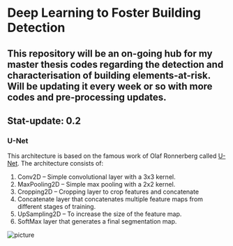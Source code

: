 # Deep Learning to Foster Building Detection 
## This repository will be an on-going hub for my master thesis codes regarding the detection and characterisation of building elements-at-risk. Will be updating it every week or so with more codes and pre-processing updates.
## Stat-update: 0.2

### U-Net 

This architecture is based on the famous work of Olaf Ronnerberg called [U-Net](https://arxiv.org/abs/1505.04597). The architecture consists of:

1. Conv2D – Simple convolutional layer with a 3x3 kernel. 
2. MaxPooling2D – Simple max pooling with a 2x2 kernel. 
3. Cropping2D – Cropping layer to crop features and concatenate 
4. Concatenate layer that concatenates multiple feature maps from different stages of training. 
5. UpSampling2D – To increase the size of the feature map. 
6. SoftMax layer that generates a final segmentation map. 

![picture](https://drive.google.com/uc?export=view&id=1XhUD2J0evs9kP3PyBl4BPy86oUOCwQO8)

